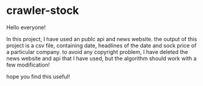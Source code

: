 # crawler-stock

Hello everyone!

In this project, I have used an publc api and news website.
the output of this project is a csv file, containing date, headlines of the date and sock price of a particular company.
to avoid any copyright problem, I have deleted the news website and api that I have used, but the algorithm should work with a few modification!

hope you find this useful!
